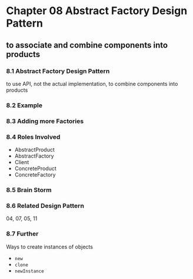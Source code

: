 # Chapter 08 Abstract Factory Design Pattern

## to associate and combine components into products

### 8.1 Abstract Factory Design Pattern

to use API, not the actual implementation, to combine components into products

### 8.2 Example

### 8.3 Adding more Factories

### 8.4 Roles Involved

<ul>
    <li>AbstractProduct</li>
    <li>AbstractFactory</li>
    <li>Client</li>
    <li>ConcreteProduct</li>
    <li>ConcreteFactory</li>
</ul>

### 8.5 Brain Storm

### 8.6 Related Design Pattern

04, 07, 05, 11

### 8.7 Further

Ways to create instances of objects

<ul>
    <li><code>new</code></li>
    <li><code>clone</code></li>
    <li><code>newInstance</code></li>
</ul>